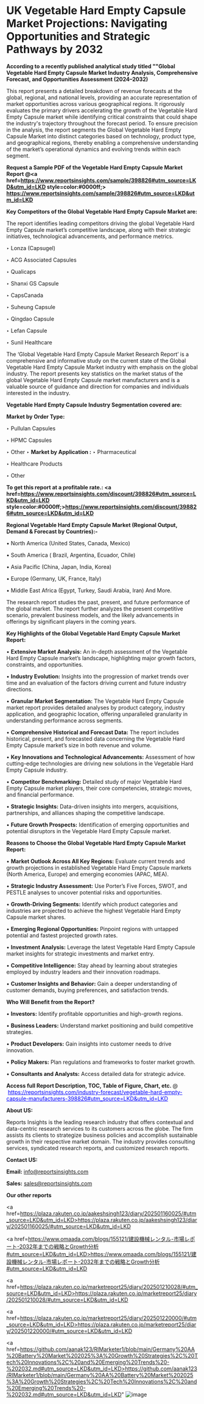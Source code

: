 # UK Vegetable Hard Empty Capsule Market Projections: Navigating Opportunities and Strategic Pathways by 2032

<strong>According to a recently published analytical study titled ""Global Vegetable Hard Empty Capsule Market Industry Analysis, Comprehensive Forecast, and Opportunities Assessment (2024–2032)</strong>

This report presents a detailed breakdown of revenue forecasts at the global, regional, and national levels, providing an accurate representation of market opportunities across various geographical regions. It rigorously evaluates the primary drivers accelerating the growth of the Vegetable Hard Empty Capsule market while identifying critical constraints that could shape the industry's trajectory throughout the forecast period. To ensure precision in the analysis, the report segments the Global Vegetable Hard Empty Capsule Market into distinct categories based on technology, product type, and geographical regions, thereby enabling a comprehensive understanding of the market’s operational dynamics and evolving trends within each segment.

<strong>Request a Sample PDF of the Vegetable Hard Empty Capsule Market Report </strong><strong>@<a href=https://www.reportsinsights.com/sample/398826#utm_source=LKD&utm_id=LKD style=color:#0000ff;> https://www.reportsinsights.com/sample/398826#utm_source=LKD&utm_id=LKD</a></strong></font>

<strong>Key Competitors of the Global Vegetable Hard Empty Capsule Market are:</strong>

The report identifies leading competitors driving the global Vegetable Hard Empty Capsule market’s competitive landscape, along with their strategic initiatives, technological advancements, and performance metrics.

‣ Lonza (Capsugel)

‣ ACG Associated Capsules

‣ Qualicaps

‣ Shanxi GS Capsule

‣ CapsCanada

‣ Suheung Capsule

‣ Qingdao Capsule

‣ Lefan Capsule

‣ Sunil Healthcare

The ‘Global Vegetable Hard Empty Capsule Market Research Report’ is a comprehensive and informative study on the current state of the Global Vegetable Hard Empty Capsule Market industry with emphasis on the global industry. The report presents key statistics on the market status of the global Vegetable Hard Empty Capsule market manufacturers and is a valuable source of guidance and direction for companies and individuals interested in the industry.

<strong>Vegetable Hard Empty Capsule Industry Segmentation covered are:</strong>

<strong>Market by Order Type: </strong>

‣ Pullulan Capsules

‣ HPMC Capsules

‣ Other
‣ 
<strong>Market by Application :</strong>
‣ Pharmaceutical

‣ Healthcare Products

‣ Other

<strong>To get this report at a profitable rate.: <a href=https://www.reportsinsights.com/discount/398826#utm_source=LKD&utm_id=LKD style=color:#0000ff;>https://www.reportsinsights.com/discount/398826#utm_source=LKD&utm_id=LKD</a></strong></font>

<strong>Regional Vegetable Hard Empty Capsule Market (Regional Output, Demand &amp; Forecast by Countries):-</strong>

• North America (United States, Canada, Mexico)

• South America ( Brazil, Argentina, Ecuador, Chile)

• Asia Pacific (China, Japan, India, Korea)

• Europe (Germany, UK, France, Italy)

• Middle East Africa (Egypt, Turkey, Saudi Arabia, Iran) And More.

The research report studies the past, present, and future performance of the global market. The report further analyzes the present competitive scenario, prevalent business models, and the likely advancements in offerings by significant players in the coming years.

<strong>Key Highlights of the Global Vegetable Hard Empty Capsule Market Report:</strong>

• <strong>Extensive Market Analysis:</strong> An in-depth assessment of the Vegetable Hard Empty Capsule market’s landscape, highlighting major growth factors, constraints, and opportunities.

• <strong>Industry Evolution:</strong> Insights into the progression of market trends over time and an evaluation of the factors driving current and future industry directions.

• <strong>Granular Market Segmentation:</strong> The Vegetable Hard Empty Capsule market report provides detailed analyses by product category, industry application, and geographic location, offering unparalleled granularity in understanding performance across segments.

• <strong>Comprehensive Historical and Forecast Data:</strong> The report includes historical, present, and forecasted data concerning the Vegetable Hard Empty Capsule market’s size in both revenue and volume.

• <strong>Key Innovations and Technological Advancements:</strong> Assessment of how cutting-edge technologies are driving new solutions in the Vegetable Hard Empty Capsule industry.

• <strong>Competitor Benchmarking:</strong> Detailed study of major Vegetable Hard Empty Capsule market players, their core competencies, strategic moves, and financial performance.

• <strong>Strategic Insights:</strong> Data-driven insights into mergers, acquisitions, partnerships, and alliances shaping the competitive landscape.

• <strong>Future Growth Prospects:</strong> Identification of emerging opportunities and potential disruptors in the Vegetable Hard Empty Capsule market.

<strong>Reasons to Choose the Global Vegetable Hard Empty Capsule Market Report:</strong>

• <strong>Market Outlook Across All Key Regions:</strong> Evaluate current trends and growth projections in established Vegetable Hard Empty Capsule markets (North America, Europe) and emerging economies (APAC, MEA).

• <strong>Strategic Industry Assessment:</strong> Use Porter’s Five Forces, SWOT, and PESTLE analyses to uncover potential risks and opportunities.

• <strong>Growth-Driving Segments:</strong> Identify which product categories and industries are projected to achieve the highest Vegetable Hard Empty Capsule market shares.

• <strong>Emerging Regional Opportunities:</strong> Pinpoint regions with untapped potential and fastest projected growth rates.

• <strong>Investment Analysis:</strong> Leverage the latest Vegetable Hard Empty Capsule market insights for strategic investments and market entry.

• <strong>Competitive Intelligence:</strong> Stay ahead by learning about strategies employed by industry leaders and their innovation roadmaps.

• <strong>Customer Insights and Behavior:</strong> Gain a deeper understanding of customer demands, buying preferences, and satisfaction trends.

<strong>Who Will Benefit from the Report?</strong>

• <strong>Investors:</strong> Identify profitable opportunities and high-growth regions.

• <strong>Business Leaders:</strong> Understand market positioning and build competitive strategies.

• <strong>Product Developers:</strong> Gain insights into customer needs to drive innovation.

• <strong>Policy Makers:</strong> Plan regulations and frameworks to foster market growth.

• <strong>Consultants and Analysts:</strong> Access detailed data for strategic advice.
</ul>
<strong>Access full Report Description, TOC, Table of Figure, Chart, etc. </strong>@  <a href=https://reportsinsights.com/industry-forecast/vegetable-hard-empty-capsule-manufacturers-398826#utm_source=LKD&utm_id=LKD style=color:#0000ff;>https://reportsinsights.com/industry-forecast/vegetable-hard-empty-capsule-manufacturers-398826#utm_source=LKD&utm_id=LKD</a></font>

<strong><strong>About US</strong>:</strong>

Reports Insights is the leading research industry that offers contextual and data-centric research services to its customers across the globe. The firm assists its clients to strategize business policies and accomplish sustainable growth in their respective market domain. The industry provides consulting services, syndicated research reports, and customized research reports.

<strong>Contact US:</strong>

<p class=""""><b>Email:</b> <a href=mailto:info@reportsinsights.com>info@reportsinsights.com</a></p>
<p class=""""><b>Sales:</b> <a href=mailto:sales@reportsinsights.com>sales@reportsinsights.com</a></p>

<strong>Our other reports</strong>

<a href=https://plaza.rakuten.co.jp/aakeshsingh123/diary/202501160025/#utm_source=LKD&utm_id=LKD>https://plaza.rakuten.co.jp/aakeshsingh123/diary/202501160025/#utm_source=LKD&utm_id=LKD</a>

<a href=https://www.omaada.com/blogs/155121/建設機械レンタル-市場レポート-2032年までの戦略とGrowth分析#utm_source=LKD&utm_id=LKD>https://www.omaada.com/blogs/155121/建設機械レンタル-市場レポート-2032年までの戦略とGrowth分析#utm_source=LKD&utm_id=LKD</a>

<a href=https://plaza.rakuten.co.jp/marketreport25/diary/202501210028/#utm_source=LKD&utm_id=LKD>https://plaza.rakuten.co.jp/marketreport25/diary/202501210028/#utm_source=LKD&utm_id=LKD</a>

<a href=https://plaza.rakuten.co.jp/marketreport25/diary/202501220000/#utm_source=LKD&utm_id=LKD>https://plaza.rakuten.co.jp/marketreport25/diary/202501220000/#utm_source=LKD&utm_id=LKD</a>

<a href=https://github.com/aanak123/RIMarketer1/blob/main/Germany%20AA%20Battery%20Market%202025%3A%20Growth%20Strategies%2C%20Tech%20Innovations%2C%20and%20Emerging%20Trends%20-%202032.md#utm_source=LKD&utm_id=LKD>https://github.com/aanak123/RIMarketer1/blob/main/Germany%20AA%20Battery%20Market%202025%3A%20Growth%20Strategies%2C%20Tech%20Innovations%2C%20and%20Emerging%20Trends%20-%202032.md#utm_source=LKD&utm_id=LKD</a>"
![image](https://github.com/user-attachments/assets/616e1c1b-47e5-4356-a17a-6f5192019ced)
